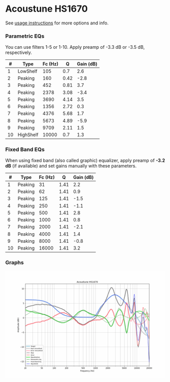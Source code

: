 # Acoustune HS1670
See [usage instructions](https://github.com/jaakkopasanen/AutoEq#usage) for more options and info.

### Parametric EQs
You can use filters 1-5 or 1-10. Apply preamp of -3.3 dB or -3.5 dB, respectively.

|   # | Type      |   Fc (Hz) |    Q |   Gain (dB) |
|-----|-----------|-----------|------|-------------|
|   1 | LowShelf  |       105 | 0.7  |         2.6 |
|   2 | Peaking   |       160 | 0.42 |        -2.8 |
|   3 | Peaking   |       452 | 0.81 |         3.7 |
|   4 | Peaking   |      2378 | 3.08 |        -3.4 |
|   5 | Peaking   |      3690 | 4.14 |         3.5 |
|   6 | Peaking   |      1356 | 2.72 |         0.3 |
|   7 | Peaking   |      4376 | 5.68 |         1.7 |
|   8 | Peaking   |      5673 | 4.89 |        -5.9 |
|   9 | Peaking   |      9709 | 2.11 |         1.5 |
|  10 | HighShelf |     10000 | 0.7  |         1.3 |

### Fixed Band EQs
When using fixed band (also called graphic) equalizer, apply preamp of **-3.2 dB** (if available) and set gains manually with these parameters.

|   # | Type    |   Fc (Hz) |    Q |   Gain (dB) |
|-----|---------|-----------|------|-------------|
|   1 | Peaking |        31 | 1.41 |         2.2 |
|   2 | Peaking |        62 | 1.41 |         0.9 |
|   3 | Peaking |       125 | 1.41 |        -1.5 |
|   4 | Peaking |       250 | 1.41 |        -1.1 |
|   5 | Peaking |       500 | 1.41 |         2.8 |
|   6 | Peaking |      1000 | 1.41 |         0.8 |
|   7 | Peaking |      2000 | 1.41 |        -2.1 |
|   8 | Peaking |      4000 | 1.41 |         1.4 |
|   9 | Peaking |      8000 | 1.41 |        -0.8 |
|  10 | Peaking |     16000 | 1.41 |         3.2 |

### Graphs
![](./Acoustune%20HS1670.png)
